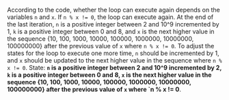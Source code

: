 According to the code, whether the loop can execute again depends on the variables `n` and `x`. If `n % x != 0`, the loop can execute again. At the end of the last iteration, `n` is a positive integer between 2 and 10^9 incremented by 1, `k` is a positive integer between 0 and 8, and `x` is the next higher value in the sequence {10, 100, 1000, 10000, 100000, 1000000, 10000000, 100000000} after the previous value of `x` where `n % x != 0`. To adjust the states for the loop to execute one more time, `n` should be incremented by 1, and `x` should be updated to the next higher value in the sequence where `n % x != 0`.
State: **`n` is a positive integer between 2 and 10^9 incremented by 2, `k` is a positive integer between 0 and 8, `x` is the next higher value in the sequence {10, 100, 1000, 10000, 100000, 1000000, 10000000, 100000000} after the previous value of `x` where `n % x != 0**.